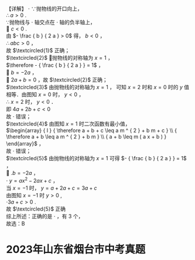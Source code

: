 【详解】 $\cdot$ ∵抛物线的开口向上，  
$\therefore a > 0$ .  
∵抛物线与 $\cdot$ 轴交点在 $\cdot$ 轴的负半轴上，  
 $c < 0$ .  
由 $- \frac { b } { 2 a } > 0$ 得， $b < 0$ ，  
$\therefore a b c > 0$ ，  
故 $\textcircled{1}$ 正确；  
$\textcircled{2}$ 抛物线的对称轴为 $x = 1$ ，  
$\therefore - { \frac { b } { 2 a } } = 1$ ，  
 $b = - 2 a$ ，  
 $2 a + b = 0$ ，故 $\textcircled{2}$ 正确；  
$\textcircled{3}$ 由抛物线的对称轴为 $x = 1$ ， 可知 $x = 2$ 时和 $x = 0$ 时的 $y$ 值相等．由图知 $x = 0$ 时， $y < 0$ ，  
∴ $x = 2$ 时， $y < 0$ ．  
即 $4 a + 2 b + c < 0$   
故 $\cdot$ 错误；  
$\textcircled{4}$ 由图知 $x = 1$ 时二次函数有最小值，  
$\begin{array} { l } { \therefore a + b + c \leq a m ^ { 2 } + b m + c } \\ { \therefore a + b \leq a m ^ { 2 } + b m } \\ { a + b \leq m ( a x + b ) } \end{array}$ ，  
故 $\cdot$ 错误；  
$\textcircled{5}$ 由抛物线的对称轴为 $x = 1$ 可得 $- { \frac { b } { 2 a } } = 1$ ，  
 $. b = - 2 a$ ，  
$\cdot \ y = a x ^ { 2 } - 2 a x + c$ ，  
当 $x { = } - 1$ 时， $y = a + 2 a + c = 3 a + c$   
由图知 $x { = } - 1$ 时 $y > 0$ ,  
$\cdot 3 a + c > 0$ .  
故 $\textcircled{5}$ 正确  
综上所述：正确的是 $\cdot$ ，有 3 个，  
故选：B

# 2023年山东省烟台市中考真题
